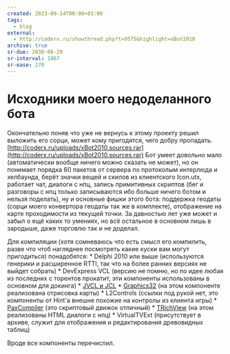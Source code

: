 ```yaml
---
created: 2023-09-14T00:00+03:00
tags:
  - blog
external:
  - http://coderx.ru/showthread.php?t=9575&highlight=xBot2010
archive: true
sr-due: 2030-08-20
sr-interval: 1867
sr-ease: 270
---
```


# Исходники моего недоделанного бота

Окончательно поняв что уже не вернусь к этому проекту решил выложить его сорци, может кому пригодятся, чего добру пропадать. [http://coderx.ru/uploads/xBot2010.sources.rar](http://coderx.ru/uploads/xBot2010.sources.rar) Бот умеет довольно мало (автоматически вообще ничего можно сказать не может), но он понимает порядка 60 пакетов от сервера по протоколым интерлюда и хелбаунда, берёт значки вещей и скилов из клиентского Icon.utx, работает чат, диалоги с нпц, запись примитивных скриптов (бег и разговоры с нпц только записываются ибо больше ничего ботом и нельзя поделать), ну и основные фишки этого бота: поддержка геодаты (сорци моего конвертора геодаты так же в комплекте), отображение на карте проходимости из текущей точки. За давностью лет уже может и забыл о ещё каких то умениях, но всё остальное в основном лишь в зародыше, даже торговлю так и не доделал.

Для компиляции (хотя сомневаюсь что есть смысл его компилить, разве что чтоб нагляднее посмотреть какие куски вам могут пригодиться) понадобятся: \* Delphi 2010 или выше (используются генерики и расширенное RTTI, так что на более ранних версиях не выйдет собрать) \* DevExpress VCL (версию не помню, но по идее любая из последних с торентов прокатит, эти компоненты использованы в основном для докинга) \* [JVCL и JCL](http://jvcl.delphi-jedi.org/) \* [Graphics32](http://graphics32.org) (на этом компоненте реализована отрисовка карты) \* L2Controls (ссылки под рукой нет, это компоненты от Hint'a внешне похожие на контролы из клиента игры) \* [PaxCompiler](http://www.paxcompiler.com/) (это скриптовый движок отличный) \* [TRichView](http://www.trichview.ru/) (на этом реализованы HTML диалоги с нпц) \* VirtualTVExt (присутствует в архиве, служит для отображения и редактирования древовидных таблиц)

Вроде все компоненты перечислил.
